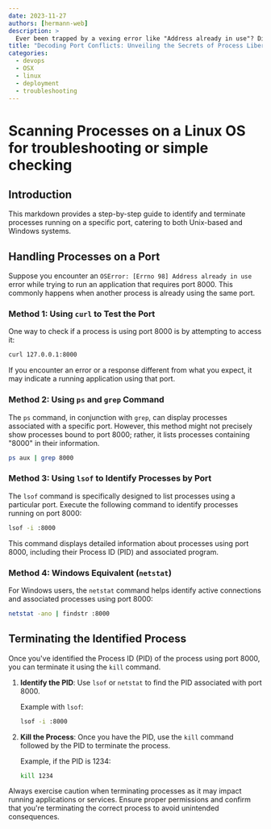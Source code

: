 ```yaml
---
date: 2023-11-27
authors: [hermann-web]
description: >
  Ever been trapped by a vexing error like "Address already in use"? Discover the art of freeing up ports and unshackling your applications. Dive into this guide to liberate your digital space!
title: "Decoding Port Conflicts: Unveiling the Secrets of Process Liberation"
categories: 
  - devops
  - OSX
  - linux
  - deployment
  - troubleshooting
---
```


# Scanning Processes on a Linux OS for troubleshooting or simple checking

## Introduction
This markdown provides a step-by-step guide to identify and terminate processes running on a specific port, catering to both Unix-based and Windows systems.

## Handling Processes on a Port

Suppose you encounter an `OSError: [Errno 98] Address already in use` error while trying to run an application that requires port 8000. This commonly happens when another process is already using the same port.

### Method 1: Using `curl` to Test the Port
One way to check if a process is using port 8000 is by attempting to access it:

```bash
curl 127.0.0.1:8000
```

<!-- more -->

If you encounter an error or a response different from what you expect, it may indicate a running application using that port.

### Method 2: Using `ps` and `grep` Command
The `ps` command, in conjunction with `grep`, can display processes associated with a specific port. However, this method might not precisely show processes bound to port 8000; rather, it lists processes containing "8000" in their information.

```bash
ps aux | grep 8000
```

### Method 3: Using `lsof` to Identify Processes by Port
The `lsof` command is specifically designed to list processes using a particular port. Execute the following command to identify processes running on port 8000:

```bash
lsof -i :8000
```

This command displays detailed information about processes using port 8000, including their Process ID (PID) and associated program.

### Method 4: Windows Equivalent (`netstat`)
For Windows users, the `netstat` command helps identify active connections and associated processes using port 8000:

```bash
netstat -ano | findstr :8000
```

## Terminating the Identified Process

Once you've identified the Process ID (PID) of the process using port 8000, you can terminate it using the `kill` command.

1. **Identify the PID**: Use `lsof` or `netstat` to find the PID associated with port 8000.

    Example with `lsof`:

    ```bash
    lsof -i :8000
    ```

2. **Kill the Process**: Once you have the PID, use the `kill` command followed by the PID to terminate the process.

    Example, if the PID is 1234:

    ```bash
    kill 1234
    ```

Always exercise caution when terminating processes as it may impact running applications or services. Ensure proper permissions and confirm that you're terminating the correct process to avoid unintended consequences.
